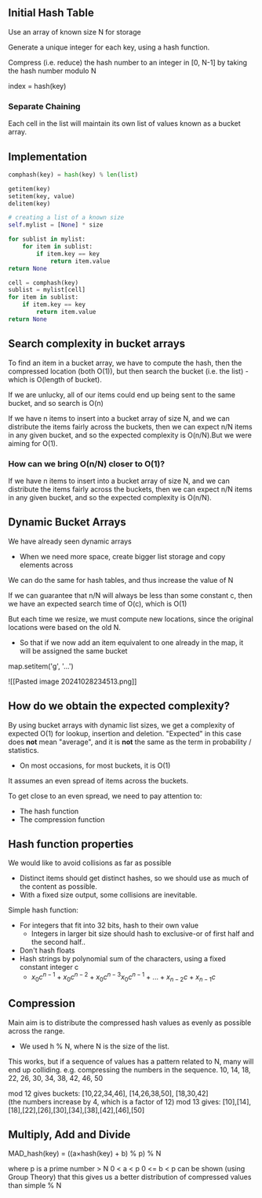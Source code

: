 ## Initial Hash Table

Use an array of known size N for storage

Generate a unique integer for each key, using a hash function.

Compress (i.e. reduce) the hash number to an integer in [0, N-1] by taking the hash number modulo N

index = hash(key)

### Separate Chaining

Each cell in the list will maintain its own list of values known as a bucket array.

## Implementation

```Python
comphash(key) = hash(key) % len(list)

getitem(key)
setitem(key, value)
delitem(key)

# creating a list of a known size
self.mylist = [None] * size

for sublist in mylist:
	for item in sublist:
		if item.key == key
			return item.value
return None

cell = comphash(key)
sublist = mylist[cell]
for item in sublist:
	if item.key == key
		return item.value
return None
```

## Search complexity in bucket arrays

To find an item in a bucket array, we have to compute the hash, then the compressed location (both O(1)), but then search the bucket (i.e. the list) - which is O(length of bucket).

If we are unlucky, all of our items could end up being sent to the same bucket, and so search is O(n)

If we have n items to insert into a bucket array of size N, and we can distribute the items fairly across the buckets, then we can expect n/N items in any given bucket, and so the expected complexity is O(n/N).But we were aiming for O(1).

### How can we bring O(n/N) closer to O(1)?

If we have n items to insert into a bucket array of size N, and we can distribute the items fairly across the buckets, then we can expect n/N items in any given bucket, and so the expected complexity is O(n/N).

## Dynamic Bucket Arrays

We have already seen dynamic arrays

- When we need more space, create bigger list storage and copy elements across

We can do the same for hash tables, and thus increase the value of N

If we can guarantee that n/N will always be less than some constant c, then we have an expected search time of O(c), which is O(1)

But each time we resize, we must compute new locations, since the original locations were based on the old N.
- So that if we now add an item equivalent to one already in the map, it will be assigned the same bucket

map.setitem('g', '...')

![[Pasted image 20241028234513.png]]

## How do we obtain the expected complexity?

By using bucket arrays with dynamic list sizes, we get a complexity of expected O(1) for lookup, insertion and deletion.
"Expected" in this case does **not** mean "average", and it is **not** the same as the term in probability / statistics.
- On most occasions, for most buckets, it is O(1)

It assumes an even spread of items across the buckets.

To get close to an even spread, we need to pay attention to:
- The hash function
- The compression function
## Hash function properties

We would like to avoid collisions as far as possible
- Distinct items should get distinct hashes, so we should use as much of the content as possible.
- With a fixed size output, some collisions are inevitable.

Simple hash function:
- For integers that fit into 32 bits, hash to their own value
	- Integers in larger bit size should hash to exclusive-or of first half and the second half..
- Don't hash floats
- Hash strings by polynomial sum of the characters, using a fixed constant integer c
	- $x_0c^{n-1} + x_0c^{n-2} + x_0c^{n-3} x_0c^{n-1} + ... + x_{n-2}c + x_{n-1}c$
## Compression

Main aim is to distribute the compressed hash values as evenly as possible across the range.
- We used h % N, where N is the size of the list.

This works, but if a sequence of values has a pattern related to N, many will end up colliding.
e.g. compressing the numbers in the sequence.
10, 14, 18, 22, 26, 30, 34, 38, 42, 46, 50

mod 12 gives buckets: [10,22,34,46], [14,26,38,50], [18,30,42]  
(the numbers increase by 4, which is a factor of 12)
mod 13 gives: [10],[14],[18],[22],[26],[30],[34],[38],[42],[46],[50]
## Multiply, Add and Divide

MAD_hash(key) = ((a$\times$hash(key) + b) % p) % N

where
	p is a prime number > N
	0 < a < p
	0 <= b < p
can be shown (using Group Theory) that this gives us a better distribution of compressed values than simple % N
